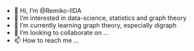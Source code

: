 - 👋 Hi, I’m @Remiko-IIDA
- 👀 I’m interested in data-science, statistics and graph theory
- 🌱 I’m currently learning graph theory, especially digraph
- 💞️ I’m looking to collaborate on ...
- 📫 How to reach me ...

<!---
Remiko-IIDA/Remiko-IIDA is a ✨ special ✨ repository because its `README.md` (this file) appears on your GitHub profile.
You can click the Preview link to take a look at your changes.
--->
